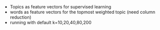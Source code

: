 ## 

- Topics as feature vectors for supervised learning
- words as feature vectors for the topmost weighted topic (need column reduction)
- running with default k=10,20,40,80,200